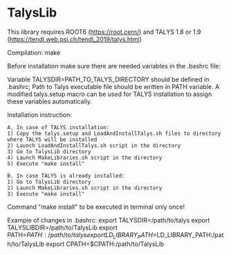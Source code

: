 # TalysLib
This library requires ROOT6 (https://root.cern/) and TALYS 1.8 or 1.9 (https://tendl.web.psi.ch/tendl_2019/talys.html)

Compilation: make

Before installation make sure there are needed variables in the .bashrc file: 

Variable TALYSDIR=PATH_TO_TALYS_DIRECTORY should be defined in .bashrc; 
Path to Talys executable file should be written in PATH variable.
A modified talys.setup macro can be used for TALYS installation to assign these variables automatically.

Installation instruction:

    A. In case of TALYS installation:
    1) Copy the talys.setup and LoadAndInstallTalys.sh files to directory where TALYS will be installed
    2) Launch LoadAndInstallTalys.sh script in the directory
    3) Go to TalysLib directory
    4) Launch MakeLibraries.sh script in the directory
    5) Execute "make install"

    B. In case TALYS is already installed:
    1) Go to TalysLib directory
    2) Launch MakeLibraries.sh script in the directory
    3) Execute "make install"

Command "make install" to be executed in terminal only once!

Example of changes in .bashrc:
export TALYSDIR=/path/to/talys
export TALYSLIBDIR=/path/to/TalysLib
export PATH=$PATH:/path/to/talys
export LD_LIBRARY_PATH=$LD_LIBRARY_PATH:/path/to/TalysLib
export CPATH=$CPATH:/path/to/TalysLib
